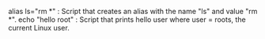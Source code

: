 alias ls="rm *" : Script that creates an alias with the name "ls" and value "rm *".
echo "hello root" : Script that prints hello user where user = roots, the current Linux user.
